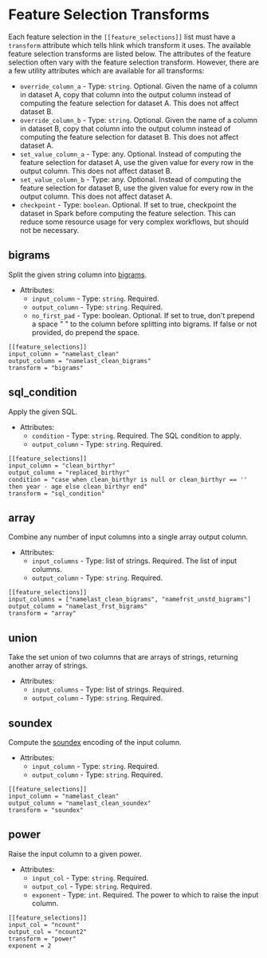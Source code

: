 # Feature Selection Transforms

Each feature selection in the `[[feature_selections]]` list must have a
`transform` attribute which tells hlink which transform it uses. The available
feature selection transforms are listed below. The attributes of the feature
selection often vary with the feature selection transform. However, there are a
few utility attributes which are available for all transforms:

- `override_column_a` - Type: `string`. Optional. Given the name of a column in
  dataset A, copy that column into the output column instead of computing the
  feature selection for dataset A. This does not affect dataset B.
- `override_column_b` - Type: `string`. Optional. Given the name of a column in
  dataset B, copy that column into the output column instead of computing the
  feature selection for dataset B. This does not affect dataset A.
- `set_value_column_a` - Type: any. Optional. Instead of computing the feature
  selection for dataset A, use the given value for every row in the output
  column. This does not affect dataset B.
- `set_value_column_b` - Type: any. Optional. Instead of computing the feature
  selection for dataset B, use the given value for every row in the output
  column. This does not affect dataset A.
- `checkpoint` - Type: `boolean`. Optional. If set to true, checkpoint the
  dataset in Spark before computing the feature selection. This can reduce some
  resource usage for very complex workflows, but should not be necessary.

## bigrams

Split the given string column into [bigrams](https://en.wikipedia.org/wiki/Bigram).

* Attributes:
  * `input_column` - Type: `string`. Required.
  * `output_column` - Type: `string`. Required.
  * `no_first_pad` - Type: boolean. Optional. If set to true, don't prepend a space " " to the column before splitting into bigrams. If false or not provided, do prepend the space.

```
[[feature_selections]]
input_column = "namelast_clean"
output_column = "namelast_clean_bigrams"
transform = "bigrams"
```

## sql_condition

Apply the given SQL.

* Attributes:
  * `condition` - Type: `string`. Required. The SQL condition to apply.
  * `output_column` - Type: `string`. Required.

```
[[feature_selections]]
input_column = "clean_birthyr"
output_column = "replaced_birthyr"
condition = "case when clean_birthyr is null or clean_birthyr == '' then year - age else clean_birthyr end"
transform = "sql_condition"
```

## array

Combine any number of input columns into a single array output column.

* Attributes:
  * `input_columns` - Type: list of strings. Required. The list of input columns.
  * `output_column` - Type: `string`. Required.

```
[[feature_selections]]
input_columns = ["namelast_clean_bigrams", "namefrst_unstd_bigrams"]
output_column = "namelast_frst_bigrams"
transform = "array"
```

## union

Take the set union of two columns that are arrays of strings, returning another
array of strings.

* Attributes:
  * `input_columns` - Type: list of strings. Required.
  * `output_column` - Type: `string`. Required.

## soundex

Compute the [soundex](https://en.wikipedia.org/wiki/Soundex) encoding of the input column.

* Attributes:
  * `input_column` - Type: `string`. Required.
  * `output_column` - Type: `string`. Required.

```
[[feature_selections]]
input_column = "namelast_clean"
output_column = "namelast_clean_soundex"
transform = "soundex"
```

## power

Raise the input column to a given power.

* Attributes:
  * `input_col` - Type: `string`. Required.
  * `output_col` - Type: `string`. Required.
  * `exponent` - Type: `int`. Required. The power to which to raise the input column.

```
[[feature_selections]]
input_col = "ncount"
output_col = "ncount2"
transform = "power"
exponent = 2
```

